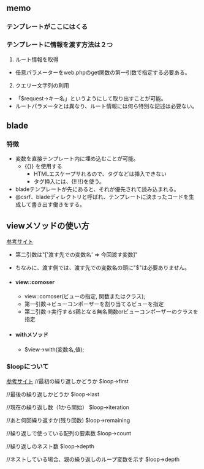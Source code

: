 ## memo 
### テンプレートがここにはくる

### テンプレートに情報を渡す方法は２つ
1. ルート情報を取得
- 任意パラメーターをweb.phpのget関数の第一引数で指定する必要ある。

2. クエリー文字列の利用
- 「$request->キー名」というようにして取り出すことが可能。
- ルートパラメータとは異なり、ルート情報には何ら特別な記述は必要ない。

## blade
### 特徴
- 変数を直接テンプレート内に埋め込むことが可能。
  - {{}} を使用する
    - HTMLエスケープサれるので、タグなどは挿入できない
    - タグ挿入には、{!!  !!}を使う。
- bladeテンプレートが先にあると、それが優先されて読み込まれる。
- @csrf、bladeディレクトリと呼ばれ、テンプレートに決まったコードを生成して書き出す働きをする。

## viewメソッドの使い方
[参考サイト](https://tektektech.com/views-helper)

  - 第二引数は"['渡す先での変数名' => 今回渡す変数]"
  - ちなみに、渡す側では、渡す先での変数名の頭に"$"は必要ありません。

  - #### view::comoser
    - view::comoser(ビューの指定, 関数またはクラス);
    - 第一引数→ビューコンポーザーを割り当てるビューを指定
    - 第二引数→実行するs鶏となる無名関数orビューコンポーザーのクラスを指定
  
  - #### withメソッド
    - $view->with(変数名,値);
### $loopについて
[参考サイト](https://qiita.com/engineer_atsumi/items/8057b35a28063f03450e)
//最初の繰り返しかどうか
$loop->first

//最後の繰り返しかどうか
$loop->last

//現在の繰り返し数（1から開始）
$loop->iteration

//あと何回繰り返すか(残り回数)
$loop->remaining

//繰り返しで使っている配列の要素数
$loop->count

//繰り返しのネスト数
$loop->depth

//ネストしている場合、親の繰り返しのループ変数を示す
$loop->depth

